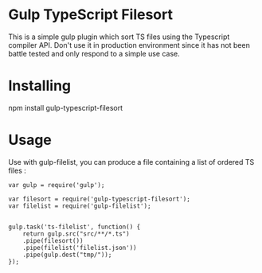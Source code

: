 Gulp TypeScript Filesort
========================

This is a simple gulp plugin which sort TS files using the Typescript compiler API. Don't use it in production environment since it has not been battle tested and only respond to a simple use case.



# Installing

npm install gulp-typescript-filesort

# Usage

Use with gulp-filelist, you can produce a file containing a list of ordered TS files :

```
var gulp = require('gulp');

var filesort = require('gulp-typescript-filesort');
var filelist = require('gulp-filelist');


gulp.task('ts-filelist', function() {
	return gulp.src("src/**/*.ts")
	.pipe(filesort())
	.pipe(filelist('filelist.json'))
	.pipe(gulp.dest("tmp/"));
});

```
